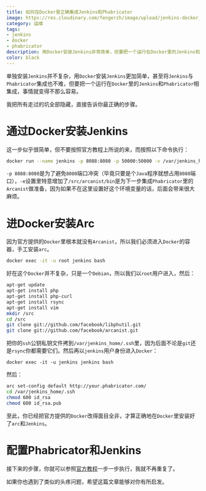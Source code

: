```yaml
---
title: 如何在Docker里正确集成Jenkins和Phabricator
image: https://res.cloudinary.com/fengerzh/image/upload/jenkins-docker_ykt9g3.png
category: 运维
tags:
- jenkins
- docker
- phabricator
description: 用Docker安装Jenkins非常简单，但要把一个运行在Docker里的Jenkins和Phabricator相集成，事情就变得不那么容易。
color: black
---
```


单独安装`Jenkins`并不复杂，用`Docker`安装`Jenkins`更加简单，甚至将`Jenkins`与`Phabricator`集成也不难，但要把一个运行在`Docker`里的`Jenkins`和`Phabricator`相集成，事情就变得不那么容易。

我把所有走过的坑全部隐藏，直接告诉你最正确的步骤。

# 通过Docker安装Jenkins

这一步似乎很简单，但不要按照官方教程上所说的来，而按照以下命令执行：

```bash
docker run --name jenkins -p 8088:8080 -p 50000:50000 -v /var/jenkins_home:/var/jenkins_home -e PATH='/usr/local/sbin:/usr/local/bin:/usr/sbin:/usr/bin:/sbin:/bin:/src/arcanist/bin' jenkins/jenkins
```

`-p 8088:8080`是为了避免`8080`端口冲突（毕竟只要是个`Java`程序就想占用`8080`端口），`-e`设置里特意增加了`/src/arcanist/bin`是为下一步集成`Phabricator`里的`Arcanist`做准备，因为如果不在这里设置好这个环境变量的话，后面会带来很大麻烦。

# 进Docker安装Arc

因为官方提供的`Docker`里根本就没有`Arcanist`，所以我们必须进入`Docker`的容器，手工安装`arc`。

```bash
docker exec -it -u root jenkins bash
```

好在这个`Docker`并不复杂，只是一个`Debian`，所以我们以`root`用户进入，然后：

```bash
apt-get update
apt-get install php
apt-get install php-curl
apt-get install rsync
apt-get install vim
mkdir /src
cd /src
git clone git://github.com/facebook/libphutil.git
git clone git://github.com/facebook/arcanist.git
```

把你的`ssh`公钥私钥文件拷到`/var/jenkins_home/.ssh`里，因为后面不论是`git`还是`rsync`你都需要它们。然后再以`jenkins`用户身份进入`Docker`：

```
docker exec -it -u jenkins jenkins bash
```

然后：

```bash
arc set-config default http://your.phabricator.com/
cd /var/jenkins_home/.ssh
chmod 600 id_rsa
chmod 600 id_rsa.pub
```

至此，你已经把官方提供的`Docker`改得面目全非，才算正确地在`Docker`里安装好了`arc`和`Jenkins`。

# 配置Phabricator和Jenkins

接下来的步骤，你就可以参照[官方教程][1]一步一步执行，我就不再重复了。

如果你也遇到了类似的头疼问题，希望这篇文章能够对你有所启发。


  [1]: https://github.com/uber/phabricator-jenkins-plugin
